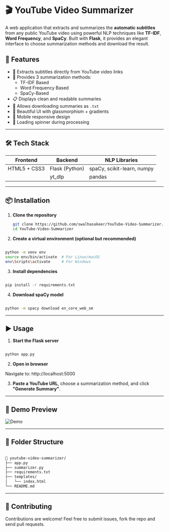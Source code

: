 # 🎬 YouTube Video Summarizer

A web application that extracts and summarizes the **automatic subtitles** from any public YouTube video using powerful NLP techniques like **TF-IDF**, **Word Frequency**, and **SpaCy**. Built with **Flask**, it provides an elegant interface to choose summarization methods and download the result.


## 🚀 Features

- 🎥 Extracts subtitles directly from YouTube video links
- 🧠 Provides 3 summarization methods:
  - TF-IDF Based
  - Word Frequency Based
  - SpaCy-Based
- 📋 Displays clean and readable summaries
- 💾 Allows downloading summaries as `.txt`
- 🎨 Beautiful UI with glassmorphism + gradients
- 📱 Mobile responsive design
- 🔄 Loading spinner during processing

---

## 🛠️ Tech Stack

| Frontend  | Backend   | NLP Libraries |
|-----------|-----------|---------------|
| HTML5 + CSS3 | Flask (Python) | spaCy, scikit-learn, numpy |
|               | yt_dlp | pandas |

---

## 📦 Installation

1. **Clone the repository**
   ```bash
   git clone https://github.com/swalhasakeer/YouTube-Video-Summarizer.git
   cd YouTube-Video-Summarizer
   ```

2. **Create a virtual environment (optional but recommended)**

```bash

python -m venv env
source env/bin/activate  # For Linux/macOS
env\Scripts\activate     # For Windows
```

3. **Install dependencies**

```bash

pip install -r requirements.txt
```

4. **Download spaCy model**

```bash

python -m spacy download en_core_web_sm
```

---

## ▶️ Usage
1. **Start the Flask server**

```bash

python app.py
```

2. **Open in browser**

 Navigate to: http://localhost:5000

3. **Paste a YouTube URL**, choose a summarization method, and click **"Generate Summary"**.


---


## 📸 Demo Preview

![Demo](https://github.com/user-attachments/assets/892db2e4-d6f1-4832-b8c4-bfd171862ece)


---
## 📁 Folder Structure

```bash

📂 youtube-video-summarizer/
├── app.py
├── summarizer.py
├── requirements.txt
├── templates/
│   └── index.html
└── README.md
```

---


## 🤝 Contributing

Contributions are welcome! Feel free to submit issues, fork the repo and send pull requests.
